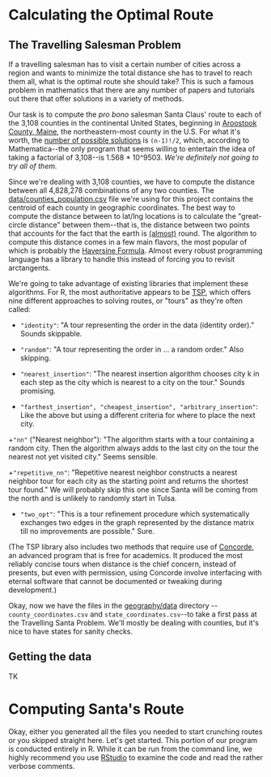 # Calculating the Optimal Route

## The Travelling Salesman Problem

If a travelling salesman has to visit a certain number of cities across a region and wants to minimize the total distance she has to travel to reach them all, what is the optimal route she should take? This is such a famous problem in mathematics that there are any number of papers and tutorials out there that offer solutions in a variety of methods.

Our task is to compute the *pro bono* salesman Santa Claus' route to each of the 3,108 counties in the continental United States, beginning in [Aroostook County, Maine](https://en.wikipedia.org/wiki/Aroostook_County,_Maine), the northeastern-most county in the U.S. For what it's worth, the [number of possible solutions](http://math.stackexchange.com/questions/725396/how-many-routes-possible-in-the-traveling-salesman-problem-with-n-cities-and) is `(n-1)!/2`, which, according to Mathematica--the only program that seems willing to entertain the idea of taking a factorial of 3,108--is 1.568 * 10^9503. *We're definitely not going to try all of them.*

Since we're dealing with 3,108 counties, we have to compute the distance between all 4,828,278 combinations of any two counties. The [data/counties_population.csv](data/counties_population.csv) file we're using for this project contains the centroid of each county in geographic coordinates. The best way to compute the distance between to lat/lng locations is to calculate the "great-circle distance" between them--that is, the distance between two points that accounts for the fact that the earth is [(almost)](https://en.wikipedia.org/wiki/Earth_ellipsoid) round. The algorithm to compute this distance comes in a few main flavors, the most popular of which is probably the [Haversine Formula](https://en.wikipedia.org/wiki/Haversine_formula). Almost every robust programming language has a library to handle this instead of forcing you to revisit arctangents.






We're going to take advantage of existing libraries that implement these algorithms. For R, the most authoritative appears to be [TSP](https://cran.r-project.org/web/packages/TSP/index.html), which offers nine different approaches to solving routes, or "tours" as they're often called:

+ `"identity"`: "A tour representing the order in the data (identity order)." Sounds skippable. 

+ `"random"`: "A tour representing the order in ... a random order." Also skipping.

+ `"nearest_insertion"`: "The nearest insertion algorithm chooses city k in each step as the city which is nearest to a city on the tour." Sounds promising.

+ `"farthest_insertion", "cheapest_insertion", "arbitrary_insertion"`: Like the above but using a different criteria for where to place the next city.

+`"nn"` ("Nearest neighbor"): "The algorithm starts with a tour containing a random city. Then the algorithm always adds to the last city on the tour the nearest not yet visited city." Seems sensible.

+`"repetitive_nn"`: "Repetitive nearest neighbor constructs a nearest neighbor tour for each city as the starting point and returns the shortest tour found." We will probably skip this one since Santa will be coming from the north and is unlikely to randomly start in Tulsa.

+ `"two_opt"`: "This is a tour refinement procedure which systematically exchanges two edges in the graph represented by the distance matrix till no improvements are possible." Sure.

(The TSP library also includes two methods that require use of [Concorde](https://en.wikipedia.org/wiki/Concorde_TSP_Solver), an advanced program that is free for academics. It produced the most reliably concise tours when distance is the chief concern, instead of presents, but even with permission, using Concorde involve interfacing with eternal software that cannot be documented or tweaking during development.)



Okay, now we have the files in the [geography/data](geography/data) directory -- `county_coordinates.csv` and `state_coordinates.csv`--to take a first pass at the Travelling Santa Problem. We'll mostly be dealing with counties, but it's nice to have states for sanity checks.




## Getting the data
TK

# Computing Santa's Route

Okay, either you generated all the files you needed to start crunching routes or you skipped straight here. Let's get started. This portion of our program is conducted entirely in R. While it can be run from the command line, we highly recommend you use [RStudio](https://www.rstudio.com/) to examine the code and read the rather verbose comments.





